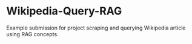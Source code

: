 # Wikipedia-Query-RAG
Example submission for project scraping and querying Wikipedia article using RAG concepts.
